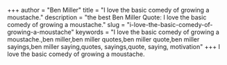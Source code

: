 +++
author = "Ben Miller"
title = "I love the basic comedy of growing a moustache."
description = "the best Ben Miller Quote: I love the basic comedy of growing a moustache."
slug = "i-love-the-basic-comedy-of-growing-a-moustache"
keywords = "I love the basic comedy of growing a moustache.,ben miller,ben miller quotes,ben miller quote,ben miller sayings,ben miller saying,quotes, sayings,quote, saying, motivation"
+++
I love the basic comedy of growing a moustache.
